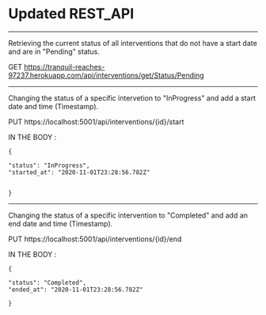 
# Updated REST_API

-----------------------------------------------------------------
Retrieving the current status of all interventions that do not have a start date and are in "Pending" status.

GET
https://tranquil-reaches-97237.herokuapp.com/api/interventions/get/Status/Pending

-----------------------------------------------------------------

Changing the status of a specific intervetion  to "InProgress" and add a start date and time (Timestamp).

PUT
https://localhost:5001/api/interventions/{id}/start

IN THE BODY :

    {
      
    "status": "InProgress",
    "started_at": "2020-11-01T23:28:56.782Z"
    

    }

-----------------------------------------------------------------


Changing the status of a specific intervention to "Completed" and add an end date and time (Timestamp).

PUT
https://localhost:5001/api/interventions/{id}/end

IN THE BODY : 

    {
      
    "status": "Completed",
    "ended_at": "2020-11-01T23:28:56.782Z"
  
    }



